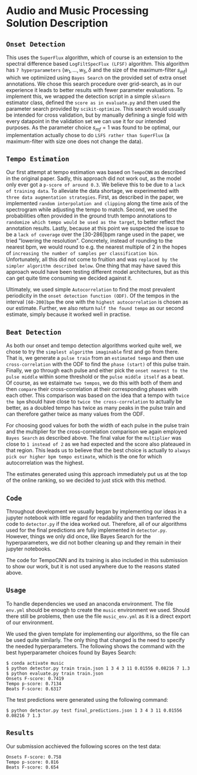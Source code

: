 Audio and Music Processing Solution Description
===============================================

`Onset Detection`
-----------------

This uses the `SuperFlux` algorithm, which of course is an extension to the spectral difference based `LogFiltSpecFlux (LFSF)` algorithm. This algorithm has `7 hyperparameters` ($w_1, ..., w_5, \delta$ and the size of the maximum-filter $s_{mf}$) which we optimiized using `Bayes Search` on the provided set of extra onset annotations. We chose this search procedure over grid-search, as in our experience it leads to better results with fewer parameter evaluations. To implement this, we wrapped the detection script in a simple `sklearn` estimator class, defined the `score as in evaluate.py` and then used the parameter search provided by `scikit-optimize`. This search would usually be intended for cross validation, but by manually defining a single fold with every datapoint in the validation set we can use it for our intended purposes. As the parameter choice $s_{mf}=1$ was found to be optimal, our implementation actually chose to do `LSFS rather than SuperFlux` (a maximum-filter with size one does not change the data).

`Tempo Estimation`
-----------------

Our first attempt at tempo estimation was based on `TempoCNN` as described in the original paper. Sadly, this approach did not work out, as the model only ever got a `p-score of around 0.3`. We believe this to be due to a `lack of training data`. To alleviate the data shortage, we experimented with `three data augmentation strategies`. First, as described in the paper, we implemented `random interpolation and clipping` along the time axis of the spectrogram while adjusting the tempo to match. Second, we used the probabilities often provided in the ground truth tempo annotations to `randomize which tempo would be used as the target`, to better reflect the annotation results. Lastly, because at this point we suspected the issue to be a `lack of coverage` over the [30-286]bpm range used in the paper, we tried "lowering the resolution". Concretely, instead of rounding to the nearest bpm, we would round to e.g. the nearest multiple of 2 in the hopes of `increasing the number of samples per classification bin`. Unfortunately, all this did not come to fruition and was `replaced by the simpler algorithm described below`. One thing that may have saved this approach would have been testing different model architectures, but as this can get quite time consuming we decided against it.

Ultimately, we used simple `Autocorrelation` to find the most prevalent periodicity in the `onset detection function (ODF)`. Of the tempos in the interval `[60-200]bpm` the one with the `highest autocorrelation` is chosen as our estimate. Further, we also return `half the found tempo` as our second estimate, simply because it worked well in practise.

`Beat Detection`
----------------

As both our onset and tempo detection algorithms worked quite well, we chose to try the `simplest algorithm imaginable` first and go from there. That is, we generate a `pulse train` from an `estimated tempo` and then use `cross-correlation` with the ODF to find the `phase (start)` of this pulse train. Finally, we go through each pulse and either pick the `onset nearest to the pulse middle` within some threshold or the `pulse middle itself` as a beat. Of course, as we estaimate `two tempos`, we do this with both of them and then `compare` their cross-correlation at their corresponding phases with each other. This comparison was based on the idea that a tempo with `twice the bpm` should have close to `twice the cross-correlation` to actually be better, as a doubled tempo has twice as many peaks in the pulse train and can therefore gather twice as many values from the ODF.

For choosing good values for both the width of each pulse in the pulse train and the multiplier for the cross-correlation comparison we again employed `Bayes Search` as described above. The final value for the `multiplier` was close to `1 instead of 2` as we had expected and the score also plateaued in that region. This leads us to believe that the best choice is actually to `always pick our higher bpm tempo estimate`, which is the one for which autocorrelation was the highest.

The estimates generated using this approach immediately put us at the top of the online ranking, so we decided to just stick with this method.

`Code`
------

Throughout development we usually began by implementing our ideas in a jupyter notebook with little regard for readability and then tranferred the code to `detector.py` if the idea worked out. Therefore, all of our algorithms used for the final predictions are fully implemented in `detector.py`. However, things we only did once, like Bayes Search for the hyperparameters, we did not bother cleaning up and they remain in their jupyter notebooks.

The code for TempoCNN and its training is also included in this submission to show our work, but it is not used anywhere due to the reasons stated above.

`Usage`
-------

To handle dependencies we used an anaconda environment. The file `env.yml` should be enough to create the `music` environment we used. Should there still be problems, then use the file `music_env.yml` as it is a direct export of our environment.

We used the given template for implementing our algorithms, so the file can be used quite similarly. The only thing that changed is the need to specify the needed hyperparameters. The following shows the command with the best hyperparameter choices found by Bayes Search:

```
$ conda activate music
$ python detector.py train train.json 1 3 4 3 11 0.01556 0.08216 7 1.3
$ python evaluate.py train train.json
Onsets F-score: 0.7419
Tempo p-score: 0.7134
Beats F-score: 0.6317
```

The test predictions were generated using the following command:

```
$ python detector.py test final_predictions.json 1 3 4 3 11 0.01556 0.08216 7 1.3
```

`Results`
---------

Our submission acchieved the following scores on the test data:

```
Onsets F-score: 0.758
Tempo p-score: 0.816
Beats F-score: 0.654
```
